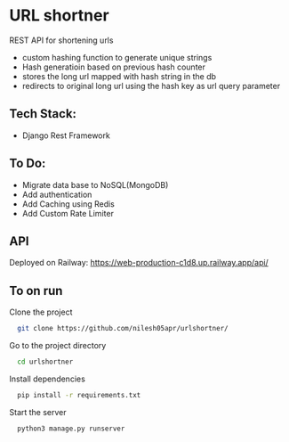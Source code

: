 # URL shortner
REST API for shortening urls  
- custom hashing function to generate unique strings   
- Hash generatioin based on previous hash counter
- stores the long url mapped with hash string in the db
- redirects to original long url using the hash key as url query parameter

## Tech Stack: 
- Django Rest Framework

## To Do:  

- Migrate data base to NoSQL(MongoDB)  
- Add authentication 
- Add Caching using Redis  
- Add Custom Rate Limiter  
 
 ## API
 
 Deployed on Railway: https://web-production-c1d8.up.railway.app/api/  
 
 ## To on run  
 
 Clone the project

```bash
  git clone https://github.com/nilesh05apr/urlshortner/
```

Go to the project directory

```bash
  cd urlshortner
```

Install dependencies

```bash
  pip install -r requirements.txt
```

Start the server

```bash
  python3 manage.py runserver
```
